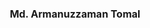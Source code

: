 ---
layout: page
title: <font size = 3> Md. Armanuzzaman Tomal </font>
description: Fall 2019 -
img: assets/img/members/tomal.jpg
importance: 3
category: PhD Student
redirect: https://tomal-kuet.github.io/armanuzzaman/
---